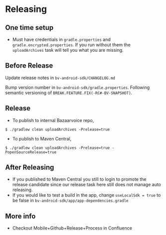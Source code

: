 # Releasing

## One time setup

* Must have credentials in `gradle.properties` and `gradle.encrypted.properties`. If you run
without them the `uploadArchives` task will tell you what you are missing.

## Before Release

Update release notes in `bv-android-sdk/CHANGELOG.md`

Bump version number in `bv-android-sdk/gradle.properties`. Following semantic versioning of
`BREAK.FEATURE.FIX(-RC#-BV-SNAPSHOT)`.

## Release

* To publish to internal Bazaarvoice repo,

```
$ ./gradlew clean uploadArchives -Prelease=true
```

* To publish to Maven Central,

```
$ ./gradlew clean uploadArchives -Prelease=true -PopenSourceRelease=true
```

## After Releasing

* If you published to Maven Central you still to login to promote the release candidate since
our release task here still does not manage auto releasing.
* If you would like to test a build in the app, change `useLocalSdk = true` to be false in
`bv-android-sdk/app/app-dependencies.gradle`

## More info
* Checkout Mobile+Github+Release+Process in Confluence

